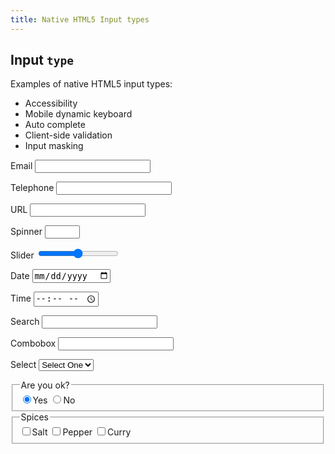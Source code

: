 ```yaml
---
title: Native HTML5 Input types
---
```


<form action="#" method="get">
  <h2>Input <code>type</code></h2>
  <p>Examples of native HTML5 input types:</p>
  <ul>
    <li>Accessibility</li>
    <li>Mobile dynamic keyboard</li>
    <li>Auto complete</li>
    <li>Client-side validation</li>
    <li>Input masking</li>
  </ul>
  <p>
    <label>
      Email
      <input type="email" id="email" value="">
    </label>
  </p>
  <p>
    <label>
      Telephone
      <input type="tel" id="mobile" value="">
    </label>
  </p>
  <p>
    <label>
      URL
      <input type="url" id="url" value="">
    </label>
  </p>
  <p>
    <label>
      Spinner
      <input type="number" id="counter" value="" min="0" max="12">
    </label>
  </p>
  <p>
    <label>
      Slider
      <input type="range" name="slider" id="slider" value="0" min="-100" max="100" step="10">
    </label>
    <output for="slider"></output>
  </p>

  <p>
    <label>
      Date
      <input type="date" id="date" value="">
    </label>
  </p>
  <p>
    <label>
      Time
      <input type="time" id="time" value="">
    </label>
  </p>
  <p>
    <label>
      Search
      <input type="search" id="search" value="">
    </label>
  </p>
  <p>
    <label for="combo">Combobox</label>
    <input id="combo" list="list1">
    <datalist id="list1">
      <option>aardvark</option>
      <option>absolute</option>
      <option>abscond</option>
      <option>admit</option>
      <option>adrift</option>
      <option>aesop</option>
      <option>affect</option>
    </datalist>
  </p>
  <p>
    <label for="select">Select</label>
    <select id="select">
      <option value="0">Select One</option>
      <option value="1">January</option>
      <option value="2">February</option>
      <option value="3">March</option>
      <option value="4">April</option>
      <option value="5">May</option>
      <option value="6">June</option>
      <option value="7">July</option>
    </select>
  </p>
  <fieldset>
    <legend>Are you ok?</legend>
    <label><input name="emotion" type="radio" value="Well" checked>Yes</label>
    <label><input name="emotion" type="radio" value="Unwell">No</label>
  </fieldset>
  <fieldset>
    <legend>Spices</legend>
    <label><input type="checkbox" value="salt">Salt</label>
    <label><input type="checkbox" value="pepper">Pepper</label>
    <label><input type="checkbox" value="curry">Curry</label>
  </fieldset>
</form>
